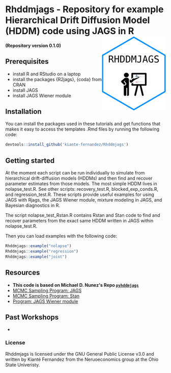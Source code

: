 # Rhddmjags - Repository for example Hierarchical Drift Diffusion Model (HDDM) code using JAGS in R <img src="figures/hex_RHDDMJAGS.png" style="float:right; width:200px;" />

#### (Repository version 0.1.0)

## Prerequisites

- install R and RStudio on a laptop
- install the packages {R2jags}, {coda} from CRAN
- install JAGS
- install JAGS Wiener module

## Installation

You can install the packages used in these tutorials and get functions
that makes it easy to access the templates .Rmd files by running the
following code:

``` r
devtools::install_github('kiante-fernandez/Rhddmjags')
```

## Getting started

At the moment each script can be run individually to simulate from hierarchical drift-diffusion models (HDDMs) and then find and recover parameter estimates from those models. The most simple HDDM lives in nolapse_test.R. See other scripts: recovery_test.R, blocked_exp_conds.R, and regression_test.R. These scripts provide useful examples for using JAGS with Rjags, the JAGS Wiener module, mixture modeling in JAGS, and Bayesian diagnostics in R. 

The script nolapse_test_Rstan.R contains Rstan and Stan code to find and recover parameters from the exact same HDDM written in JAGS within nolapse_test.R. 

Then you can load examples with the following code:

``` r
Rhddmjags::example("nolapse")
Rhddmjags::example("regression")
Rhddmjags::example("joint")
```

## Resources

- **This code is based on Michael D. Nunez's Repo [`pyhddmjags`](https://github.com/mdnunez/pyhddmjags)**
- [MCMC Sampling Program: JAGS](http://mcmc-jags.sourceforge.net/)
- [MCMC Sampling Program: Stan](https://mc-stan.org/users/interfaces/)
- [Program: JAGS Wiener module](https://sourceforge.net/projects/jags-wiener/)

## Past Workshops

- 

### License

Rhddmjags is licensed under the GNU General Public License v3.0 and written by Kianté Fernandez from the Neruoeconomics group at the Ohio State Univeristy.


